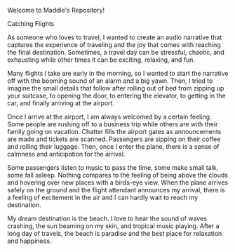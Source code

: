 Welcome to Maddie's Repository! 

Catching Flights


As someone who loves to travel, I wanted to create an audio narrative that captures the experience of traveling and the joy that comes with reaching the final destination. 
Sometimes, a travel day can be stressful, chaotic, and exhausting while other times it can be exciting, relaxing, and fun. 

Many flights I take are early in the morning, so I wanted to start the narrative off with the booming sound of an alarm and a big yawn. Then, I tried to imagine the small details that follow after rolling out of bed from zipping up your suitcase, to opening the door, to entering the elevator, to getting in the car, and finally arriving at the airport.

Once I arrive at the airport, I am always welcomed by a certain feeling. Some people are rushing off to a business trip while others are with their family going on vacation. 
Chatter fills the airport gates as announcements are made and tickets are scanned. Passengers are sipping on their coffee and rolling their luggage. 
Then, once I enter the plane, there is a sense of calmness and anticipation for the arrival. 

Some passengers listen to music to pass the time, some make small talk, some fall asleep.
Nothing compares to the feeling of being above the clouds and hovering over new places with a birds-eye view. 
When the plane arrives safely on the ground and the flight attendant announces my arrival, there is a feeling of excitement in the air and I can hardly wait to reach my destination. 

My dream destination is the beach. I love to hear the sound of waves crashing, the sun beaming on my skin, and tropical music playing. 
After a long day of travels, the beach is paradise and the best place for relaxation and happiness. 


